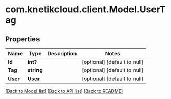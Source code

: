 # com.knetikcloud.client.Model.UserTag
## Properties

Name | Type | Description | Notes
------------ | ------------- | ------------- | -------------
**Id** | **int?** |  | [optional] [default to null]
**Tag** | **string** |  | [optional] [default to null]
**User** | [**User**](User.md) |  | [optional] [default to null]

[[Back to Model list]](../README.md#documentation-for-models) [[Back to API list]](../README.md#documentation-for-api-endpoints) [[Back to README]](../README.md)

